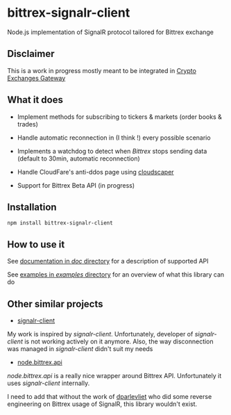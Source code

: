 # bittrex-signalr-client

Node.js implementation of SignalR protocol tailored for Bittrex exchange

## Disclaimer

This is a work in progress mostly meant to be integrated in [Crypto Exchanges Gateway](https://github.com/aloysius-pgast/crypto-exchanges-gateway)

## What it does

* Implement methods for subscribing to tickers & markets (order books & trades)

* Handle automatic reconnection in (I think !) every possible scenario

* Implements a watchdog to detect when _Bittrex_ stops sending data (default to 30min, automatic reconnection)

* Handle CloudFare's anti-ddos page using [cloudscaper](https://www.npmjs.com/package/cloudscraper/)

* Support for Bittrex Beta API (in progress)

## Installation

```
npm install bittrex-signalr-client
```

## How to use it

See [documentation in _doc_ directory](https://github.com/aloysius-pgast/bittrex-signalr-client/tree/master/doc/) for a description of supported API

See [examples in _examples_ directory](https://github.com/aloysius-pgast/bittrex-signalr-client/tree/master/examples/) for an overview of what this library can do

## Other similar projects

* [signalr-client](https://www.npmjs.com/package/signalr-client)

My work is inspired by _signalr-client_. Unfortunately, developer of _signalr-client_ is not working actively on it anymore.
Also, the way disconnection was managed in _signalr-client_ didn't suit my needs

* [node.bittrex.api](https://github.com/dparlevliet/node.bittrex.api)

_node.bittrex.api_ is a really nice wrapper around Bittrex API. Unfortunately it uses _signalr-client_ internally.

I need to add that without the work of [dparlevliet](https://github.com/dparlevliet) who did some reverse engineering on Bittrex usage of SignalR, this library wouldn't exist.
